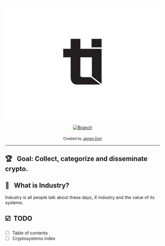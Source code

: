<p align="center">
    <img src="https://github.com/JamestheDon/Industrious/blob/master/doc/the-indstry-01.png"
    alt="Master">
</p>
<p align="center">
    <a href="https://github.com/JamestheDon/Industrious">
    <img src="https://img.shields.io/badge/branch-master-brightgreen.svg?longCache=true" alt="Branch">
  </a>
</p>
<p align="center">
  <sub> Created by
    <a href="https://twitter.com/donjhawk">James Don</a>
 </p>
  
***
  
## :trophy: &nbsp; Goal: Collect, categorize and disseminate crypto.


## :notebook_with_decorative_cover: &nbsp; What is Industry?

Industry is all people talk about these days, *X* industry and the value of its systems.

## :ballot_box_with_check: &nbsp;TODO

- [ ] Table of contents 
- [ ] Cryptosystems index 
